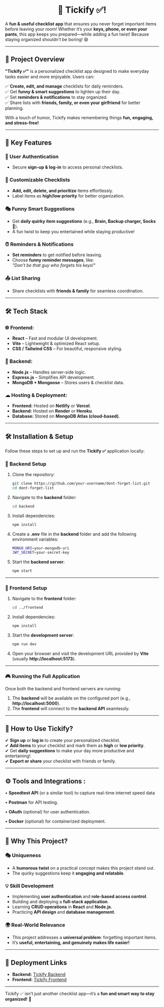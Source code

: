 <h1 align="center"> 🚀 Tickify ✅! </h1>


A **fun & useful checklist app** that ensures you never forget important items before leaving your room! Whether it’s your **keys, phone, or even your pants**, this app keeps you prepared—while adding a fun twist! Because staying organized shouldn't be boring! 😄

---

## 📌 Project Overview  
**"Tickify ✅"** is a personalized checklist app designed to make everyday tasks easier and more enjoyable. Users can:

✅ **Create, edit, and manage** checklists for daily reminders.  
✅ Get **funny & smart suggestions** to lighten up their day.  
✅ Set **reminders & notifications** to stay organized.  
✅ Share lists with **friends, family, or even your girlfriend** for better planning.  

With a touch of humor, Tickify makes remembering things **fun, engaging, and stress-free!**

---

## 🚀 Key Features  

### 🔐 User Authentication  
- Secure **sign-up & log-in** to access personal checklists.  

### 📝 Customizable Checklists  
- **Add, edit, delete, and prioritize** items effortlessly.  
- Label items as **high/low priority** for better organization.  

### 🎭 Funny Smart Suggestions  
- Get **daily quirky item suggestions** (e.g., **Brain, Backup charger, Socks** 🧦).  
- A fun twist to keep you entertained while staying productive!  

### ⏰ Reminders & Notifications  
- **Set reminders** to get notified before leaving.  
- Choose **funny reminder messages**, like:  
  _"Don’t be that guy who forgets his keys!"_

### 📤 List Sharing  
- Share checklists with **friends & family** for seamless coordination.  

---

## 🛠 Tech Stack  

### 🌐 Frontend:  
- **React** – Fast and modular UI development.  
- **Vite** – Lightweight & optimized React setup.  
- **CSS / Tailwind CSS** – For beautiful, responsive styling.  

### 🔗 Backend:  
- **Node.js** – Handles server-side logic.  
- **Express.js** – Simplifies API development.  
- **MongoDB + Mongoose** – Stores users & checklist data.  

### ☁ Hosting & Deployment:  
- **Frontend:** Hosted on **Netlify** or **Vercel**.  
- **Backend:** Hosted on **Render** or **Heroku**.  
- **Database:** Stored on **MongoDB Atlas (cloud-based)**.  

---

## 🛠 Installation & Setup  

Follow these steps to set up and run the **Tickify ✅** application locally:

### 🔹 Backend Setup  
1. Clone the repository:  
    ```bash
    git clone https://github.com/your-username/dont-forget-list.git
    cd dont-forget-list
    ```

2. Navigate to the **backend** folder:  
    ```bash
    cd backend
    ```

3. Install dependencies:  
    ```bash
    npm install
    ```

4. Create a **.env** file in the **backend** folder and add the following environment variables:  
    ```bash
    MONGO_URI=your-mongodb-uri  
    JWT_SECRET=your-secret-key
    ```

5. Start the **backend server**:  
    ```bash
    npm start
    ```

---

### 🔹 Frontend Setup  
1. Navigate to the **frontend** folder:  
    ```bash
    cd ../frontend
    ```

2. Install dependencies:  
    ```bash
    npm install
    ```

3. Start the **development server**:  
    ```bash
    npm run dev
    ```

4. Open your browser and visit the development URL provided by **Vite** (usually **http://localhost:5173**).  

---

### 🎮 Running the Full Application  
Once both the backend and frontend servers are running:

1. The **backend** will be available on the configured port (e.g., **http://localhost:5000**).  
2. The **frontend** will connect to the **backend API** seamlessly.

---

## 📌 How to Use Tickify?  
✔ **Sign up** or **log in** to create your personalized checklist.  
✔ **Add items** to your checklist and mark them as **high** or **low priority**.  
✔ Get **daily suggestions** to make your day more productive and entertaining!  
✔ **Export or share** your checklist with friends or family.  

---

## ⚙️ Tools and Integrations :
• **Speedtest API** (or a similar tool) to capture real-time internet speed data

• **Postman** for API testing.

• **OAuth** (optional) for user authentication.

• **Docker** (optional) for containerized deployment.

---

## 🎯 Why This Project?  

### 🎭 Uniqueness  
- A **humorous twist** on a practical concept makes this project stand out.  
- The quirky suggestions keep it **engaging and relatable**.  

### 💡 Skill Development  
- Implementing **user authentication** and **role-based access control**.  
- Building and deploying a **full-stack application**.  
- Learning **CRUD operations** in **React** and **Node.js**.  
- Practicing **API design** and **database management**.  

### 🌍 Real-World Relevance  
- This project addresses a **universal problem**: forgetting important items.  
- It’s **useful, entertaining, and genuinely makes life easier!**  

---

## 🚀 Deployment Links  

- **Backend:** [Tickify Backend](https://s65-tickify.onrender.com/)  
- **Frontend:** [Tickify Frontend](https://s65-tickify.vercel.app/)  

---


Tickify ✅ isn’t just another checklist app—it’s a **fun and smart way to stay organized!** 🚀
